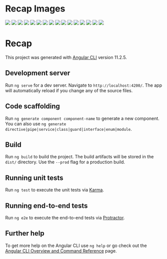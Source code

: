 # Recap Images

<img src="https://github.com/feyzanursaka/ReCapProject-frontend/blob/master/images/1.PNG">
<img src="https://github.com/feyzanursaka/ReCapProject-frontend/blob/master/images/2.PNG">
<img src="https://github.com/feyzanursaka/ReCapProject-frontend/blob/master/images/3.PNG">
<img src="https://github.com/feyzanursaka/ReCapProject-frontend/blob/master/images/4.PNG">
<img src="https://github.com/feyzanursaka/ReCapProject-frontend/blob/master/images/5.PNG">
<img src="https://github.com/feyzanursaka/ReCapProject-frontend/blob/master/images/6.PNG">
<img src="https://github.com/feyzanursaka/ReCapProject-frontend/blob/master/images/7.PNG">
<img src="https://github.com/feyzanursaka/ReCapProject-frontend/blob/master/images/8.PNG">
<img src="https://github.com/feyzanursaka/ReCapProject-frontend/blob/master/images/9.PNG">
<img src="https://github.com/feyzanursaka/ReCapProject-frontend/blob/master/images/10.PNG">
<img src="https://github.com/feyzanursaka/ReCapProject-frontend/blob/master/images/11.PNG">
<img src="https://github.com/feyzanursaka/ReCapProject-frontend/blob/master/images/12.PNG">
<img src="https://github.com/feyzanursaka/ReCapProject-frontend/blob/master/images/13.PNG">
<img src="https://github.com/feyzanursaka/ReCapProject-frontend/blob/master/images/14.PNG">
<img src="https://github.com/feyzanursaka/ReCapProject-frontend/blob/master/images/15.PNG">
<img src="https://github.com/feyzanursaka/ReCapProject-frontend/blob/master/images/16.PNG">

# Recap

This project was generated with [Angular CLI](https://github.com/angular/angular-cli) version 11.2.5.

## Development server

Run `ng serve` for a dev server. Navigate to `http://localhost:4200/`. The app will automatically reload if you change any of the source files.

## Code scaffolding

Run `ng generate component component-name` to generate a new component. You can also use `ng generate directive|pipe|service|class|guard|interface|enum|module`.

## Build

Run `ng build` to build the project. The build artifacts will be stored in the `dist/` directory. Use the `--prod` flag for a production build.

## Running unit tests

Run `ng test` to execute the unit tests via [Karma](https://karma-runner.github.io).

## Running end-to-end tests

Run `ng e2e` to execute the end-to-end tests via [Protractor](http://www.protractortest.org/).

## Further help

To get more help on the Angular CLI use `ng help` or go check out the [Angular CLI Overview and Command Reference](https://angular.io/cli) page.

